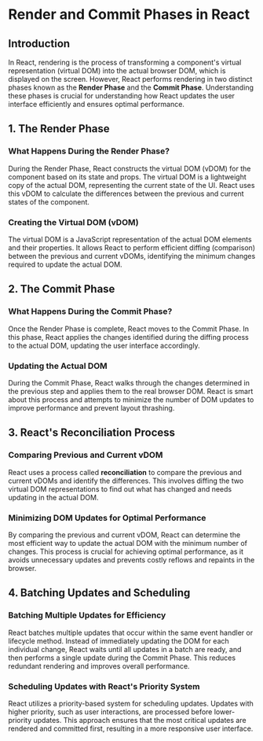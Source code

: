 # Render and Commit Phases in React

## Introduction

In React, rendering is the process of transforming a component's virtual representation (virtual DOM) into the actual browser DOM, which is displayed on the screen. However, React performs rendering in two distinct phases known as the **Render Phase** and the **Commit Phase**. Understanding these phases is crucial for understanding how React updates the user interface efficiently and ensures optimal performance.

## 1. The Render Phase

### What Happens During the Render Phase?

During the Render Phase, React constructs the virtual DOM (vDOM) for the component based on its state and props. The virtual DOM is a lightweight copy of the actual DOM, representing the current state of the UI. React uses this vDOM to calculate the differences between the previous and current states of the component.

### Creating the Virtual DOM (vDOM)

The virtual DOM is a JavaScript representation of the actual DOM elements and their properties. It allows React to perform efficient diffing (comparison) between the previous and current vDOMs, identifying the minimum changes required to update the actual DOM.

## 2. The Commit Phase

### What Happens During the Commit Phase?

Once the Render Phase is complete, React moves to the Commit Phase. In this phase, React applies the changes identified during the diffing process to the actual DOM, updating the user interface accordingly.

### Updating the Actual DOM

During the Commit Phase, React walks through the changes determined in the previous step and applies them to the real browser DOM. React is smart about this process and attempts to minimize the number of DOM updates to improve performance and prevent layout thrashing.

## 3. React's Reconciliation Process

### Comparing Previous and Current vDOM

React uses a process called **reconciliation** to compare the previous and current vDOMs and identify the differences. This involves diffing the two virtual DOM representations to find out what has changed and needs updating in the actual DOM.

### Minimizing DOM Updates for Optimal Performance

By comparing the previous and current vDOM, React can determine the most efficient way to update the actual DOM with the minimum number of changes. This process is crucial for achieving optimal performance, as it avoids unnecessary updates and prevents costly reflows and repaints in the browser.

## 4. Batching Updates and Scheduling

### Batching Multiple Updates for Efficiency

React batches multiple updates that occur within the same event handler or lifecycle method. Instead of immediately updating the DOM for each individual change, React waits until all updates in a batch are ready, and then performs a single update during the Commit Phase. This reduces redundant rendering and improves overall performance.

### Scheduling Updates with React's Priority System

React utilizes a priority-based system for scheduling updates. Updates with higher priority, such as user interactions, are processed before lower-priority updates. This approach ensures that the most critical updates are rendered and committed first, resulting in a more responsive user interface.
